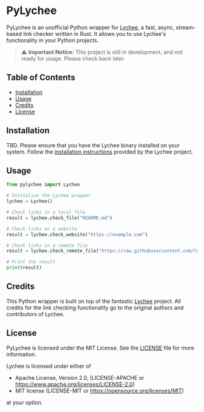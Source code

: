 # PyLychee

<!--
![PyPI](https://img.shields.io/pypi/v/pylychee)
![PyPI - Python Version](https://img.shields.io/pypi/pyversions/pylychee)
![GitHub](https://img.shields.io/github/license/jb--/pylychee)
-->

PyLychee is an unofficial Python wrapper for [Lychee](https://github.com/lycheeverse/lychee), a fast, async, stream-based link checker written in Rust. It allows you to use Lychee's functionality in your Python projects.

> :warning: **Important Notice:** This project is still in development, and not ready for usage. Please check back later.

## Table of Contents

- [Installation](#installation)
- [Usage](#usage)
- [Credits](#credits)
- [License](#license)

## Installation

TBD.
Please ensure that you have the Lychee binary installed on your system. Follow the [installation instructions](https://github.com/lycheeverse/lychee#installation) provided by the Lychee project.

## Usage

```python
from pylychee import Lychee

# Initialize the Lychee wrapper
lychee = Lychee()

# Check links in a local file
result = lychee.check_file("README.md")

# Check links on a website
result = lychee.check_website("https://example.com")

# Check links in a remote file
result = lychee.check_remote_file("https://raw.githubusercontent.com/lycheeverse/lychee/master/README.md")

# Print the result
print(result)
```

## Credits

This Python wrapper is built on top of the fantastic [Lychee](https://github.com/lycheeverse/lychee) project. All credits for the link checking functionality go to the original authors and contributors of Lychee.

## License

PyLychee is licensed under the MIT License. See the [LICENSE](LICENSE) file for more information.

Lychee is licensed under either of

- Apache License, Version 2.0, (LICENSE-APACHE or
  https://www.apache.org/licenses/LICENSE-2.0)
- MIT license (LICENSE-MIT or https://opensource.org/licenses/MIT)

at your option.
